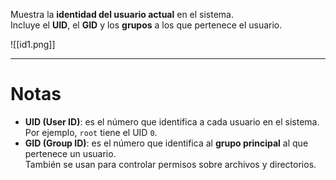Muestra la **identidad del usuario actual** en el sistema.  
Incluye el **UID**, el **GID** y los **grupos** a los que pertenece el usuario.

![[id1.png]]

----
# Notas

- **UID (User ID)**: es el número que identifica a cada usuario en el sistema.  
    Por ejemplo, `root` tiene el UID `0`.
- **GID (Group ID)**: es el número que identifica al **grupo principal** al que pertenece un usuario.  
    También se usan para controlar permisos sobre archivos y directorios.
